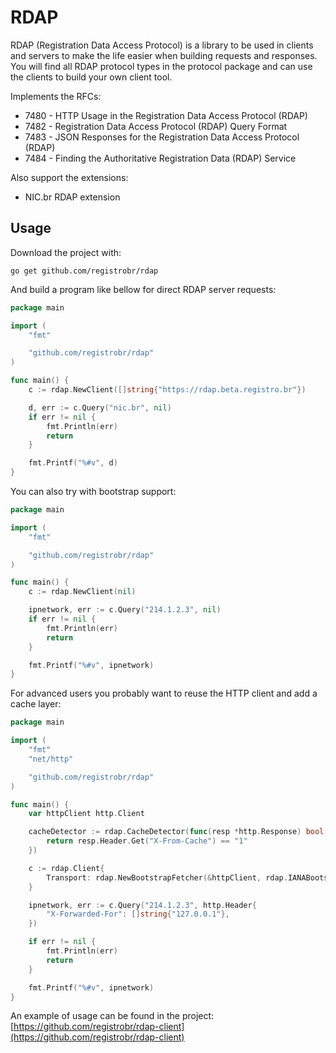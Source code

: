 RDAP
====

RDAP (Registration Data Access Protocol) is a library to be used in clients and
servers to make the life easier when building requests and responses. You will
find all RDAP protocol types in the protocol package and can use the clients to
build your own client tool.

Implements the RFCs:
  * 7480 - HTTP Usage in the Registration Data Access Protocol (RDAP)
  * 7482 - Registration Data Access Protocol (RDAP) Query Format
  * 7483 - JSON Responses for the Registration Data Access Protocol (RDAP)
  * 7484 - Finding the Authoritative Registration Data (RDAP) Service

Also support the extensions:
  * NIC.br RDAP extension

Usage
-----

Download the project with:

```
go get github.com/registrobr/rdap
```

And build a program like bellow for direct RDAP server requests:

```go
package main

import (
	"fmt"

	"github.com/registrobr/rdap"
)

func main() {
	c := rdap.NewClient([]string{"https://rdap.beta.registro.br"})

	d, err := c.Query("nic.br", nil)
	if err != nil {
		fmt.Println(err)
		return
	}

	fmt.Printf("%#v", d)
}
```

You can also try with bootstrap support:

```go
package main

import (
	"fmt"

	"github.com/registrobr/rdap"
)

func main() {
	c := rdap.NewClient(nil)

	ipnetwork, err := c.Query("214.1.2.3", nil)
	if err != nil {
		fmt.Println(err)
		return
	}

	fmt.Printf("%#v", ipnetwork)
}
```

For advanced users you probably want to reuse the HTTP client and add a cache
layer:

```go
package main

import (
	"fmt"
	"net/http"

	"github.com/registrobr/rdap"
)

func main() {
	var httpClient http.Client

	cacheDetector := rdap.CacheDetector(func(resp *http.Response) bool {
		return resp.Header.Get("X-From-Cache") == "1"
	})

	c := rdap.Client{
		Transport: rdap.NewBootstrapFetcher(&httpClient, rdap.IANABootstrap, cacheDetector),
	}

	ipnetwork, err := c.Query("214.1.2.3", http.Header{
		"X-Forwarded-For": []string{"127.0.0.1"},
	})

	if err != nil {
		fmt.Println(err)
		return
	}

	fmt.Printf("%#v", ipnetwork)
}
```

An example of usage can be found in the project:
[https://github.com/registrobr/rdap-client](https://github.com/registrobr/rdap-client)
